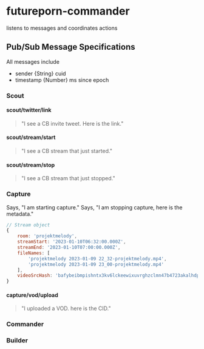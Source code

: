 # futureporn-commander

listens to messages and coordinates actions


## Pub/Sub Message Specifications

All messages include

  * sender    {String} cuid
  * timestamp {Number} ms since epoch



### Scout


#### scout/twitter/link

> "I see a CB invite tweet. Here is the link." 


#### scout/stream/start

> "I see a CB stream that just started."


#### scout/stream/stop

> "I see a CB stream that just stopped."



### Capture

Says, "I am starting capture."
Says, "I am stopping capture, here is the metadata."

```js
// Stream object
{
	room: 'projektmelody',
	streamStart: '2023-01-10T06:32:00.000Z',
	streamEnd: '2023-01-10T07:00:00.000Z',
	fileNames: [
		'projektmelody 2023-01-09 22_32-projektmelody.mp4',
		'projektmelody 2023-01-09 23_00-projektmelody.mp4'
	],
	videoSrcHash: 'bafybeibmpishntx3kv6lckeewixuvrghzclmn47b4723akalhdpjmblhaa'
}
```

#### capture/vod/upload

> "I uploaded a VOD. here is the CID."


### Commander





### Builder

